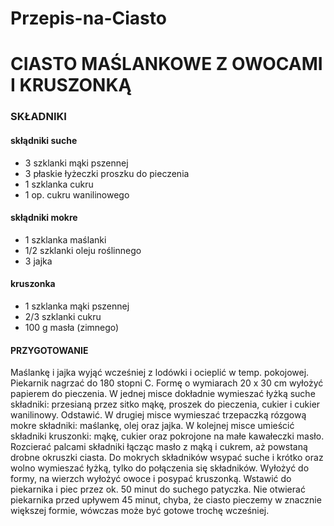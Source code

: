 # Przepis-na-Ciasto

<h1>CIASTO MAŚLANKOWE Z OWOCAMI I KRUSZONKĄ</h1>
<h3>SKŁADNIKI</h3>
<h4>skłądniki suche</h4>
<ul>
<li>3 szklanki mąki pszennej</li>
<li>3 płaskie łyżeczki proszku do pieczenia</li>
<li>1 szklanka cukru</li>
 <li>1 op. cukru wanilinowego</li>
</ul>

<h4>skłądniki mokre</h4>
<ul>
<li>1 szklanka maślanki</li>
<li>1/2 szklanki oleju roślinnego</li>
<li>3 jajka</li>
</ul>

<h4>kruszonka</h4>
<ul>
<li>1 szklanka mąki pszennej</li>
<li>2/3 szklanki cukru</li>
<li>100 g masła (zimnego)</li>
</ul>
<h4>PRZYGOTOWANIE</h4>
Maślankę i jajka wyjąć wcześniej z lodówki i ocieplić w temp. pokojowej. Piekarnik nagrzać do 180 stopni C. Formę o wymiarach 20 x 30 cm wyłożyć papierem do pieczenia.
W jednej misce dokładnie wymieszać łyżką suche składniki: przesianą przez sitko mąkę, proszek do pieczenia, cukier i cukier wanilinowy. Odstawić.
W drugiej misce wymieszać trzepaczką rózgową mokre składniki: maślankę, olej oraz jajka.
W kolejnej misce umieścić składniki kruszonki: mąkę, cukier oraz pokrojone na małe kawałeczki masło. Rozcierać palcami składniki łącząc masło z mąką i cukrem, aż powstaną drobne okruszki ciasta.
Do mokrych składników wsypać suche i krótko oraz wolno wymieszać łyżką, tylko do połączenia się składników. Wyłożyć do formy, na wierzch wyłożyć owoce i posypać kruszonką. Wstawić do piekarnika i piec przez ok. 50 minut do suchego patyczka.
Nie otwierać piekarnika przed upływem 45 minut, chyba, że ciasto pieczemy w znacznie większej formie, wówczas może być gotowe trochę wcześniej.
